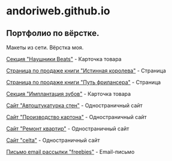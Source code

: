 # andoriweb.github.io
## Портфолио по вёрстке.

Макеты из сети. Вёрстка моя.


[Секция "Наушники Beats"](https://andoriweb.github.io/headphones_beats/ "Посмотреть сайт") - Карточка товара

[Страница по продаже книги "Истинная королева"](https://andoriweb.github.io/true_queen/ "Посмотреть сайт") - Страница

[Страница по продаже книги "Путь фрилансера"](https://andoriweb.github.io/path_freelancer/ "Посмотреть сайт") - Страница

[Секция "Имплантация зубов"](https://andoriweb.github.io/dental_implant/ "Посмотреть сайт") - Карточка товара

[Сайт "Автоштукатурка стен"](https://andoriweb.github.io/auto_plaster/ "Посмотреть сайт") - Одностраничный сайт

[Сайт "Производство картона"](https://andoriweb.github.io/cardboard/ "Посмотреть сайт") - Одностраничный сайт

[Сайт "Ремонт квартир"](https://andoriweb.github.io/repairs/ "Посмотреть сайт") - Одностраничный сайт

[Сайт "celta"](https://andoriweb.github.io/celta/ "Посмотреть сайт") - Одностраничный сайт

[Письмо email рассылки "freebies"](https://andoriweb.github.io/mail_freebies/ "Посмотреть сайт") - Email-письмо
